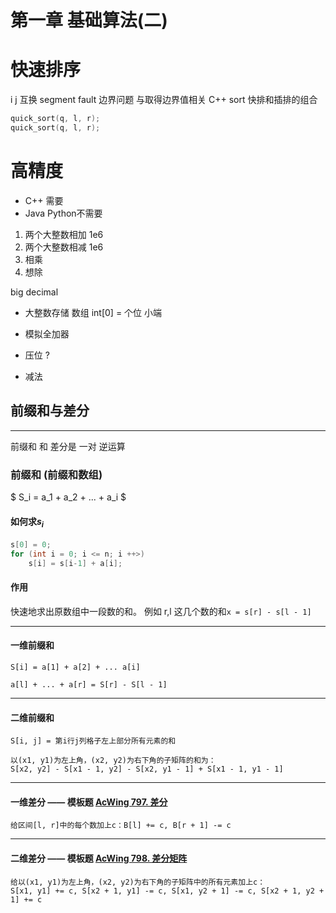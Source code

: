 # 第一章 基础算法(二)

# 快速排序
i j 互换
segment fault
边界问题
与取得边界值相关
C++ sort 快排和插排的组合
```C++
quick_sort(q, l, r);
quick_sort(q, l, r);
```

# 高精度
*  C++ 需要 
* Java Python不需要

1. 两个大整数相加 1e6
2. 两个大整数相减 1e6
3. 相乘
4. 想除

big decimal
* 大整数存储 数组 int[0] = 个位 小端
* 模拟全加器
* 压位 ?

* 减法


## 前缀和与差分
---
前缀和 和 差分是 一对 逆运算
### 前缀和 (前缀和数组)
$ S_i = a_1 + a_2 + ... + a_i $
#### 如何求$s_i$
```C++
s[0] = 0;
for (int i = 0; i <= n; i ++>)
    s[i] = s[i-1] + a[i];
```
#### 作用
快速地求出原数组中一段数的和。
例如 r,l 这几个数的和`x = s[r] - s[l - 1]`

---
#### 一维前缀和 
```
S[i] = a[1] + a[2] + ... a[i]

a[l] + ... + a[r] = S[r] - S[l - 1]
```
---
#### 二维前缀和 
```
S[i, j] = 第i行j列格子左上部分所有元素的和

以(x1, y1)为左上角，(x2, y2)为右下角的子矩阵的和为：
S[x2, y2] - S[x1 - 1, y2] - S[x2, y1 - 1] + S[x1 - 1, y1 - 1]
```

---

#### 一维差分 —— 模板题 [AcWing 797. 差分](https://www.acwing.com/problem/content/799/)

```
给区间[l, r]中的每个数加上c：B[l] += c, B[r + 1] -= c
```

---

#### 二维差分 —— 模板题 [AcWing 798. 差分矩阵](https://www.acwing.com/problem/content/800/)

```
给以(x1, y1)为左上角，(x2, y2)为右下角的子矩阵中的所有元素加上c：
S[x1, y1] += c, S[x2 + 1, y1] -= c, S[x1, y2 + 1] -= c, S[x2 + 1, y2 + 1] += c
```